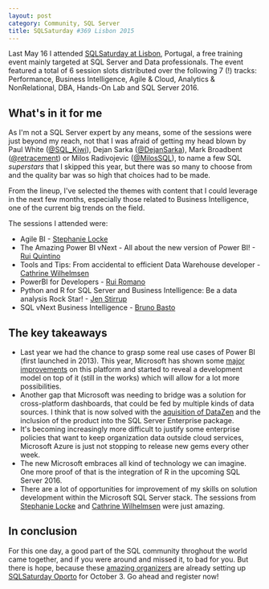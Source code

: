 ```yaml
---
layout: post
category: Community, SQL Server
title: SQLSaturday #369 Lisbon 2015
---
```


Last May 16 I attended [SQLSaturday at Lisbon](http://www.sqlsaturday.com/369), Portugal, a free training event mainly targeted at SQL Server and Data professionals. The event featured a total of 6 session slots distributed over the following 7 (!) tracks: Performance, Business Intelligence, Agile & Cloud, Analytics & NonRelational, DBA, Hands-On Lab and SQL Server 2016.

<!--excerpt-->

## What's in it for me

As I'm not a SQL Server expert by any means, some of the sessions were just beyond my reach, not that I was afraid of getting my head blown by Paul White ([@SQL_Kiwi](http://twitter.com/SQL_Kiwi)), Dejan Sarka ([@DejanSarka](http://twitter.com/DejanSarka)), Mark Broadbent ([@retracement](http://twitter.com/retracement)) or Milos Radivojevic ([@MilosSQL](https://twitter.com/MilosSQL)), to name a few SQL *superstars* that I skipped this year, but there was so many to choose from and the quality bar was so high that choices had to be made.

From the lineup, I've selected the themes with content that I could leverage in the next few months, especially those related to Business Intelligence, one of the current big trends on the field.

The sessions I attended were:

* Agile BI - [Stephanie Locke](http://twitter.com/SteffLocke)
* The Amazing Power BI vNext - All about the new version of Power BI! - [Rui Quintino](http://twitter.com/rquintino)
* Tools and Tips: From accidental to efficient Data Warehouse developer - [Cathrine Wilhelmsen](http://twitter.com/cathrinew)
* PowerBI for Developers - [Rui Romano](http://twitter.com/RuiRomano)
* Python and R for SQL Server and Business Intelligence: Be a data analysis Rock Star! - [Jen Stirrup](http://twitter.com/jenstirrup)
* SQL vNext Business Intelligence - [Bruno Basto](http://twitter.com/bvbasto)


## The key takeaways

- Last year we had the chance to grasp some real use cases of Power BI (first launched in 2013). This year, Microsoft has shown some [major improvements](http://blogs.msdn.com/b/powerbi/archive/2015/05/08/a-fresh-new-look-for-the-power-bi-preview.aspx) on this platform and started to reveal a development model on top of it (still in the works) which will allow for a lot more possibilities.
- Another gap that Microsoft was needing to bridge was a solution for cross-platform dashboards, that could be fed by multiple kinds of data sources. I think that is now solved with the [aquisition of DataZen](http://blogs.microsoft.com/blog/2015/04/14/microsoft-acquires-mobile-business-intelligence-leader-datazen) and the inclusion of the product into the SQL Server Enterprise package.
- It's becoming increasingly more difficult to justify some enterprise policies that want to keep organization data outside cloud services, Microsoft Azure is just not stopping to release new gems every other week.
- The new Microsoft embraces all kind of technology we can imagine. One more proof of that is the integration of R in the upcoming SQL Server 2016.
- There are a lot of opportunities for improvement of my skills on solution development within the Microsoft SQL Server stack. The sessions from [Stephanie Locke](http://www.sqlsaturday.com/369/Sessions/Details.aspx?sid=25275) and [Cathrine Wilhelmsen](http://www.sqlsaturday.com/369/Sessions/Details.aspx?sid=11235) were just amazing.


## In conclusion

For this one day, a good part of the SQL community throghout the world came together, and if you were around and missed it, to bad for you. But there is hope, because these [amazing organizers](http://www.sqlport.com/sql-server/sobre-sqlport) are already setting up [SQLSaturday Oporto](http://www.sqlsaturday.com/429) for October 3. Go ahead and register now!
